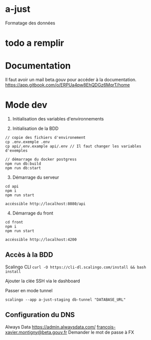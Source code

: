 # a-just
Formatage des données

# todo a remplir
# Documentation
Il faut avoir un mail beta.gouv pour accéder à la documentation.
https://app.gitbook.com/o/ERPUa4pw8EhQDGz6MqrT/home

# Mode dev
1. Initialisation des variables d'environnements

2. Initialisation de la BDD
```
// copie des fichiers d'environement
cp .env.exemple .env
cp api/.env.example api/.env // Il faut changer les variables d'exemples

// démarrage du docker postgress
npm run db:build
npm run db:start
```

3. Démarrage du serveur
```
cd api
npm i
npm run start

accéssible http://localhost:8080/api
```

4. Démarrage du front
```
cd front
npm i
npm run start

accéssible http://localhost:4200
```

## Accès à la BDD
Scalingo CLI
```curl -O https://cli-dl.scalingo.com/install && bash install```

Ajouter la clée SSH via le dashboard

Passer en mode tunnel
```
scalingo --app a-just-staging db-tunnel "DATABASE_URL"
```

## Configuration du DNS
Always Data
https://admin.alwaysdata.com/
francois-xavier.montigny@beta.gouv.fr
Demander le mot de passe à FX